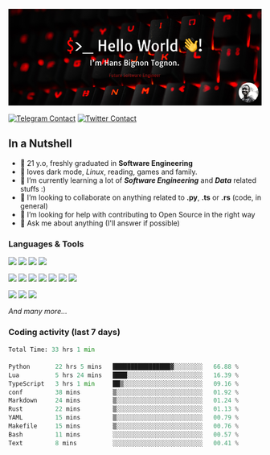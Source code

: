 ![Cover](assets/gh-readme-cover.png)

[![Telegram Contact](https://img.shields.io/badge/Telegram-%230088CC.svg?style=for-the-badge&logo=telegram&logoColor=white)](https://t.me/hanstobi) [![Twitter Contact](https://img.shields.io/badge/Twitter-%2308A0E9.svg?style=for-the-badge&logo=twitter&logoColor=white)](https://twitter.com/_tobihans)

## In a Nutshell
- 👤 21 y.o, freshly graduated in **Software Engineering**
- 🖤 loves dark mode, *Linux*, reading, games and family.
- 🌱 I’m currently learning a lot of ***Software Engineering*** and ***Data*** related stuffs :)
- 👯 I’m looking to collaborate on anything related to **.py**, **.ts** or **.rs** (code, in general)
- 🤔 I’m looking for help with contributing to Open Source in the right way
- 💬 Ask me about anything (I'll answer if possible)

### Languages & Tools
![](https://img.shields.io/badge/Linux-%23eab30f.svg?style=for-the-badge&logo=linux&logoColor=black) ![](https://img.shields.io/badge/Git-%23e54a2f.svg?style=for-the-badge&logo=git&logoColor=white) ![](https://img.shields.io/badge/Github-%231a1d21.svg?style=for-the-badge&logo=github&logoColor=white) ![](https://img.shields.io/badge/Docker-%230394f0.svg?style=for-the-badge&logo=docker&logoColor=white)

![](https://img.shields.io/badge/C-%231a1d21.svg?style=for-the-badge&logo=C&logoColor=white) ![](https://img.shields.io/badge/TypeScript-%230074c2.svg?style=for-the-badge&logo=typescript&logoColor=white) ![](https://img.shields.io/badge/Python-%23f0c540.svg?style=for-the-badge&logo=python) ![](https://img.shields.io/badge/Rust-%23ea4800.svg?style=for-the-badge&logo=rust) ![](https://img.shields.io/badge/Php-%237175aa.svg?style=for-the-badge&logo=php&logoColor=white) ![](https://img.shields.io/badge/HTML-%23d84924.svg?style=for-the-badge&logo=html5&logoColor=white) ![](https://img.shields.io/badge/Scss-%23c45f92.svg?style=for-the-badge&logo=sass&logoColor=white)

![](https://img.shields.io/badge/Vue-%23314559.svg?style=for-the-badge&logo=vue.js) ![](https://img.shields.io/badge/Laravel-%23e54a2f.svg?style=for-the-badge&logo=laravel&logoColor=white) ![](https://img.shields.io/badge/Adonis-%235a45ff.svg?style=for-the-badge&logo=adonisjs)

*And many more...*

### Coding activity (last 7 days)
<!--START_SECTION:waka-->

```python
Total Time: 33 hrs 1 min

Python       22 hrs 5 mins   ████████████████▓░░░░░░░░   66.88 %
Lua          5 hrs 24 mins   ████░░░░░░░░░░░░░░░░░░░░░   16.39 %
TypeScript   3 hrs 1 min     ██▒░░░░░░░░░░░░░░░░░░░░░░   09.16 %
conf         38 mins         ▒░░░░░░░░░░░░░░░░░░░░░░░░   01.92 %
Markdown     24 mins         ▒░░░░░░░░░░░░░░░░░░░░░░░░   01.24 %
Rust         22 mins         ▒░░░░░░░░░░░░░░░░░░░░░░░░   01.13 %
YAML         15 mins         ▒░░░░░░░░░░░░░░░░░░░░░░░░   00.79 %
Makefile     15 mins         ▒░░░░░░░░░░░░░░░░░░░░░░░░   00.76 %
Bash         11 mins         ░░░░░░░░░░░░░░░░░░░░░░░░░   00.57 %
Text         8 mins          ░░░░░░░░░░░░░░░░░░░░░░░░░   00.41 %
```

<!--END_SECTION:waka-->
